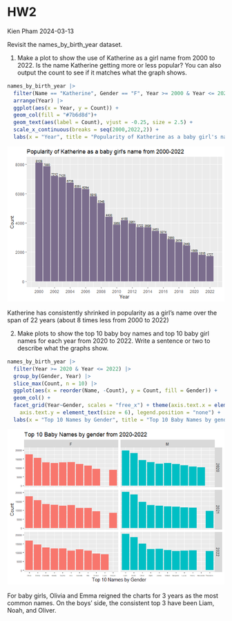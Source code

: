 HW2
================
Kien Pham
2024-03-13

Revisit the names_by_birth_year dataset.

1.  Make a plot to show the use of Katherine as a girl name from 2000
    to 2022. Is the name Katherine getting more or less popular? You can
    also output the count to see if it matches what the graph shows.

``` r
names_by_birth_year |>
  filter(Name == "Katherine", Gender == "F", Year >= 2000 & Year <= 2022) |>
  arrange(Year) |>
  ggplot(aes(x = Year, y = Count)) +
  geom_col(fill = "#7b6d8d")+
  geom_text(aes(label = Count), vjust = -0.25, size = 2.5) +
  scale_x_continuous(breaks = seq(2000,2022,2)) +
  labs(x = "Year", title = "Popularity of Katherine as a baby girl's name from 2000-2022")
```

![](HW2_files/figure-gfm/unnamed-chunk-1-1.png)<!-- -->

Katherine has consistently shrinked in popularity as a girl’s name over
the span of 22 years (about 8 times less from 2000 to 2022)

2.  Make plots to show the top 10 baby boy names and top 10 baby girl
    names for each year from 2020 to 2022. Write a sentence or two to
    describe what the graphs show.

``` r
names_by_birth_year |>
  filter(Year >= 2020 & Year <= 2022) |>
  group_by(Gender, Year) |>
  slice_max(Count, n = 10) |>
  ggplot(aes(x = reorder(Name, -Count), y = Count, fill = Gender)) +
  geom_col() +
  facet_grid(Year~Gender, scales = "free_x") + theme(axis.text.x = element_text(size = 4),
    axis.text.y = element_text(size = 6), legend.position = "none") + 
  labs(x = "Top 10 Names by Gender", title = "Top 10 Baby Names by gender from 2020-2022")
```

![](HW2_files/figure-gfm/unnamed-chunk-2-1.png)<!-- -->

For baby girls, Olivia and Emma reigned the charts for 3 years as the
most common names. On the boys’ side, the consistent top 3 have been
Liam, Noah, and Oliver.
